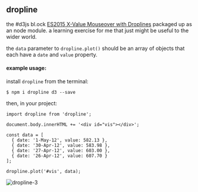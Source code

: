 ## dropline

the #d3js bl.ock [ES2015 X-Value Mouseover with Droplines](http://bl.ocks.org/micahstubbs/d66a1662fd64a08051dc473f0d1f956e) packaged up as an node module.  a learning exercise for me that just might be useful to the wider world.

the `data` parameter to `dropline.plot()` should be an array of objects that each have a `date` and `value` property.

#### example usage:

install `dropline` from the terminal:


```
$ npm i dropline d3 --save
```

then, in your project:

```
import dropline from 'dropline';

document.body.innerHTML += '<div id="vis"></div>';

const data = [
  { date: '1-May-12', value: 582.13 },
  { date: '30-Apr-12', value: 583.98 },
  { date: '27-Apr-12', value: 603.00 },
  { date: '26-Apr-12', value: 607.70 }
];

dropline.plot('#vis', data);
```

![dropline-3](http://i.giphy.com/3o6Zt38IvnsZFnDPMY.gif)